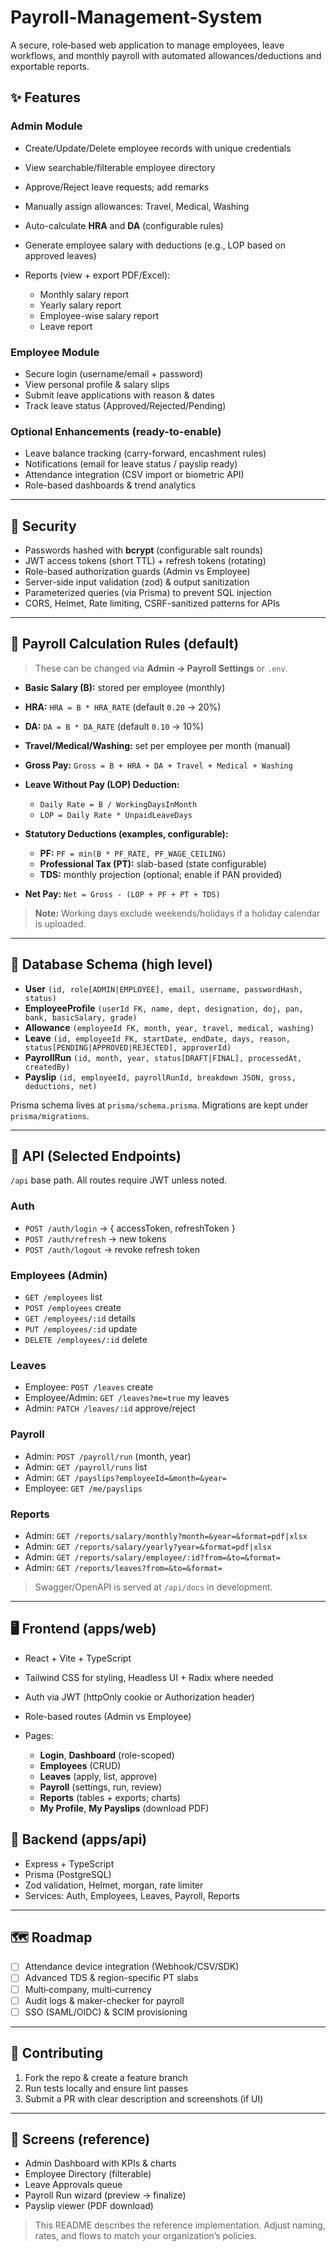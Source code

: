 # Payroll-Management-System

A secure, role‑based web application to manage employees, leave workflows, and monthly payroll with automated allowances/deductions and exportable reports.

## ✨ Features

### Admin Module

* Create/Update/Delete employee records with unique credentials
* View searchable/filterable employee directory
* Approve/Reject leave requests; add remarks
* Manually assign allowances: Travel, Medical, Washing
* Auto-calculate **HRA** and **DA** (configurable rules)
* Generate employee salary with deductions (e.g., LOP based on approved leaves)
* Reports (view + export PDF/Excel):

  * Monthly salary report
  * Yearly salary report
  * Employee-wise salary report
  * Leave report

### Employee Module

* Secure login (username/email + password)
* View personal profile & salary slips
* Submit leave applications with reason & dates
* Track leave status (Approved/Rejected/Pending)

### Optional Enhancements (ready-to-enable)

* Leave balance tracking (carry-forward, encashment rules)
* Notifications (email for leave status / payslip ready)
* Attendance integration (CSV import or biometric API)
* Role-based dashboards & trend analytics

---

## 🔐 Security

* Passwords hashed with **bcrypt** (configurable salt rounds)
* JWT access tokens (short TTL) + refresh tokens (rotating)
* Role-based authorization guards (Admin vs Employee)
* Server-side input validation (zod) & output sanitization
* Parameterized queries (via Prisma) to prevent SQL injection
* CORS, Helmet, Rate limiting, CSRF-sanitized patterns for APIs

---

## 🧮 Payroll Calculation Rules (default)

> These can be changed via **Admin → Payroll Settings** or `.env`.

* **Basic Salary (B):** stored per employee (monthly)
* **HRA:** `HRA = B * HRA_RATE` (default `0.20` → 20%)
* **DA:** `DA = B * DA_RATE` (default `0.10` → 10%)
* **Travel/Medical/Washing:** set per employee per month (manual)
* **Gross Pay:** `Gross = B + HRA + DA + Travel + Medical + Washing`
* **Leave Without Pay (LOP) Deduction:**

  * `Daily Rate = B / WorkingDaysInMonth`
  * `LOP = Daily Rate * UnpaidLeaveDays`
* **Statutory Deductions (examples, configurable):**

  * **PF:** `PF = min(B * PF_RATE, PF_WAGE_CEILING)`
  * **Professional Tax (PT):** slab-based (state configurable)
  * **TDS:** monthly projection (optional; enable if PAN provided)
* **Net Pay:** `Net = Gross - (LOP + PF + PT + TDS)`

> **Note:** Working days exclude weekends/holidays if a holiday calendar is uploaded.

---

## 🧱 Database Schema (high level)

* **User** `(id, role[ADMIN|EMPLOYEE], email, username, passwordHash, status)`
* **EmployeeProfile** `(userId FK, name, dept, designation, doj, pan, bank, basicSalary, grade)`
* **Allowance** `(employeeId FK, month, year, travel, medical, washing)`
* **Leave** `(id, employeeId FK, startDate, endDate, days, reason, status[PENDING|APPROVED|REJECTED], approverId)`
* **PayrollRun** `(id, month, year, status[DRAFT|FINAL], processedAt, createdBy)`
* **Payslip** `(id, employeeId, payrollRunId, breakdown JSON, gross, deductions, net)`

Prisma schema lives at `prisma/schema.prisma`. Migrations are kept under `prisma/migrations`.

---

## 🔌 API (Selected Endpoints)

`/api` base path. All routes require JWT unless noted.

### Auth

* `POST /auth/login` → { accessToken, refreshToken }
* `POST /auth/refresh` → new tokens
* `POST /auth/logout` → revoke refresh token

### Employees (Admin)

* `GET /employees` list
* `POST /employees` create
* `GET /employees/:id` details
* `PUT /employees/:id` update
* `DELETE /employees/:id` delete

### Leaves

* Employee: `POST /leaves` create
* Employee/Admin: `GET /leaves?me=true` my leaves
* Admin: `PATCH /leaves/:id` approve/reject

### Payroll

* Admin: `POST /payroll/run` (month, year)
* Admin: `GET /payroll/runs` list
* Admin: `GET /payslips?employeeId=&month=&year=`
* Employee: `GET /me/payslips`

### Reports

* Admin: `GET /reports/salary/monthly?month=&year=&format=pdf|xlsx`
* Admin: `GET /reports/salary/yearly?year=&format=pdf|xlsx`
* Admin: `GET /reports/salary/employee/:id?from=&to=&format=`
* Admin: `GET /reports/leaves?from=&to=&format=`

> Swagger/OpenAPI is served at `/api/docs` in development.

---

## 🖥️ Frontend (apps/web)

* React + Vite + TypeScript
* Tailwind CSS for styling, Headless UI + Radix where needed
* Auth via JWT (httpOnly cookie or Authorization header)
* Role-based routes (Admin vs Employee)
* Pages:

  * **Login**, **Dashboard** (role-scoped)
  * **Employees** (CRUD)
  * **Leaves** (apply, list, approve)
  * **Payroll** (settings, run, review)
  * **Reports** (tables + exports; charts)
  * **My Profile**, **My Payslips** (download PDF)

## 🧰 Backend (apps/api)

* Express + TypeScript
* Prisma (PostgreSQL)
* Zod validation, Helmet, morgan, rate limiter
* Services: Auth, Employees, Leaves, Payroll, Reports

---

## 🗺️ Roadmap

* [ ] Attendance device integration (Webhook/CSV/SDK)
* [ ] Advanced TDS & region-specific PT slabs
* [ ] Multi‑company, multi‑currency
* [ ] Audit logs & maker-checker for payroll
* [ ] SSO (SAML/OIDC) & SCIM provisioning

---

## 🤝 Contributing

1. Fork the repo & create a feature branch
2. Run tests locally and ensure lint passes
3. Submit a PR with clear description and screenshots (if UI)

---

## 📎 Screens (reference)

* Admin Dashboard with KPIs & charts
* Employee Directory (filterable)
* Leave Approvals queue
* Payroll Run wizard (preview → finalize)
* Payslip viewer (PDF download)

> This README describes the reference implementation. Adjust naming, rates, and flows to match your organization’s policies.

